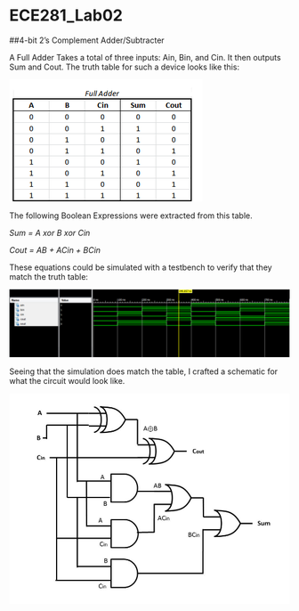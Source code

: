 ECE281_Lab02
============
##4-bit 2’s Complement Adder/Subtracter

A Full Adder Takes a total of three inputs: Ain, Bin, and Cin. It then outputs Sum and Cout. The truth table for such a device looks like this:

![alt text](https://github.com/byarbrough/ECE281_Lab02/blob/master/TruthTable.PNG?raw=true "Full Adder Truth Table")

The following Boolean Expressions were extracted from this table.

_Sum = A xor B xor Cin_

_Cout = AB + ACin + BCin_

These equations could be simulated with a testbench to verify that they match the truth table:

![alt text](https://github.com/byarbrough/ECE281_Lab02/blob/master/FullAdder_SIM.PNG?raw=true "Full Adder Simulation")

Seeing that the simulation does match the table, I crafted a schematic for what the circuit would look like.

![alt text](https://github.com/byarbrough/ECE281_Lab02/blob/master/Schematic_FullAdder.jpg?raw=true "Full Adder Schematic")
